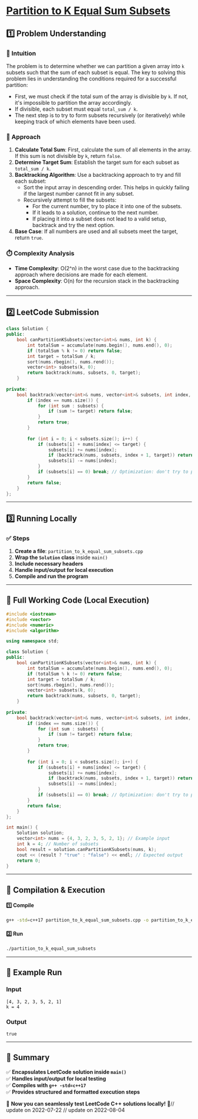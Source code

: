 # **[Partition to K Equal Sum Subsets](https://leetcode.com/problems/partition-to-k-equal-sum-subsets/description/)**  

## **1️⃣ Problem Understanding**  
### **📌 Intuition**  
The problem is to determine whether we can partition a given array into `k` subsets such that the sum of each subset is equal. The key to solving this problem lies in understanding the conditions required for a successful partition:

- First, we must check if the total sum of the array is divisible by `k`. If not, it's impossible to partition the array accordingly.
- If divisible, each subset must equal `total_sum / k`. 
- The next step is to try to form subsets recursively (or iteratively) while keeping track of which elements have been used.

### **🚀 Approach**  
1. **Calculate Total Sum**: First, calculate the sum of all elements in the array. If this sum is not divisible by `k`, return `false`.
2. **Determine Target Sum**: Establish the target sum for each subset as `total_sum / k`.
3. **Backtracking Algorithm**: Use a backtracking approach to try and fill each subset:
   - Sort the input array in descending order. This helps in quickly failing if the largest number cannot fit in any subset.
   - Recursively attempt to fill the subsets:
     - For the current number, try to place it into one of the subsets.
     - If it leads to a solution, continue to the next number.
     - If placing it into a subset does not lead to a valid setup, backtrack and try the next option.
4. **Base Case**: If all numbers are used and all subsets meet the target, return `true`.

### **⏱️ Complexity Analysis**  
- **Time Complexity**: O(2^n) in the worst case due to the backtracking approach where decisions are made for each element.
- **Space Complexity**: O(n) for the recursion stack in the backtracking approach.

---  

## **2️⃣ LeetCode Submission**  
```cpp
class Solution {
public:
    bool canPartitionKSubsets(vector<int>& nums, int k) {
        int totalSum = accumulate(nums.begin(), nums.end(), 0);
        if (totalSum % k != 0) return false;
        int target = totalSum / k;
        sort(nums.rbegin(), nums.rend());
        vector<int> subsets(k, 0);
        return backtrack(nums, subsets, 0, target);
    }
    
private:
    bool backtrack(vector<int>& nums, vector<int>& subsets, int index, int target) {
        if (index == nums.size()) {
            for (int sum : subsets) {
                if (sum != target) return false;
            }
            return true;
        }
        
        for (int i = 0; i < subsets.size(); i++) {
            if (subsets[i] + nums[index] <= target) {
                subsets[i] += nums[index];
                if (backtrack(nums, subsets, index + 1, target)) return true;
                subsets[i] -= nums[index];
            }
            if (subsets[i] == 0) break; // Optimization: don't try to place this number in an empty subset again
        }
        return false;
    }
};
```  

---  

## **3️⃣ Running Locally**  
### **✅ Steps**  
1. **Create a file**: `partition_to_k_equal_sum_subsets.cpp`  
2. **Wrap the `Solution` class** inside `main()`  
3. **Include necessary headers**  
4. **Handle input/output for local execution**  
5. **Compile and run the program**  

---  

## **📝 Full Working Code (Local Execution)**  
```cpp
#include <iostream>
#include <vector>
#include <numeric>
#include <algorithm>

using namespace std;

class Solution {
public:
    bool canPartitionKSubsets(vector<int>& nums, int k) {
        int totalSum = accumulate(nums.begin(), nums.end(), 0);
        if (totalSum % k != 0) return false;
        int target = totalSum / k;
        sort(nums.rbegin(), nums.rend());
        vector<int> subsets(k, 0);
        return backtrack(nums, subsets, 0, target);
    }
    
private:
    bool backtrack(vector<int>& nums, vector<int>& subsets, int index, int target) {
        if (index == nums.size()) {
            for (int sum : subsets) {
                if (sum != target) return false;
            }
            return true;
        }
        
        for (int i = 0; i < subsets.size(); i++) {
            if (subsets[i] + nums[index] <= target) {
                subsets[i] += nums[index];
                if (backtrack(nums, subsets, index + 1, target)) return true;
                subsets[i] -= nums[index];
            }
            if (subsets[i] == 0) break; // Optimization: don't try to place this number in an empty subset again
        }
        return false;
    }
};

int main() {
    Solution solution;
    vector<int> nums = {4, 3, 2, 3, 5, 2, 1}; // Example input
    int k = 4; // Number of subsets
    bool result = solution.canPartitionKSubsets(nums, k);
    cout << (result ? "true" : "false") << endl; // Expected output
    return 0;
}
```  

---  

## **🔧 Compilation & Execution**  
#### **1️⃣ Compile**  
```bash
g++ -std=c++17 partition_to_k_equal_sum_subsets.cpp -o partition_to_k_equal_sum_subsets
```  

#### **2️⃣ Run**  
```bash
./partition_to_k_equal_sum_subsets
```  

---  

## **🎯 Example Run**  
### **Input**  
```
[4, 3, 2, 3, 5, 2, 1]
k = 4
```  
### **Output**  
```
true
```  

---  

## **📌 Summary**  
✅ **Encapsulates LeetCode solution inside `main()`**  
✅ **Handles input/output for local testing**  
✅ **Compiles with `g++ -std=c++17`**  
✅ **Provides structured and formatted execution steps**  

🚀 **Now you can seamlessly test LeetCode C++ solutions locally!** 🚀// update on 2022-07-22
// update on 2022-08-04
